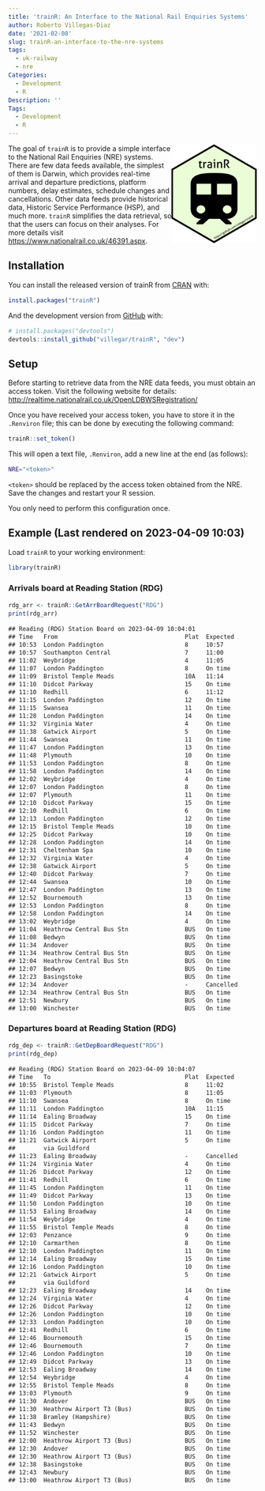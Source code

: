 ```yaml
---
title: 'trainR: An Interface to the National Rail Enquiries Systems'
author: Roberto Villegas-Diaz
date: '2021-02-08'
slug: trainR-an-interface-to-the-nre-systems
tags:
  - uk-railway
  - nre
Categories:
  - Development
  - R
Description: ''
Tags:
  - Development
  - R
---
```


<img src="https://raw.githubusercontent.com/villegar/trainR/main/inst/images/logo.png" alt="logo" align="right" height=200px/>

The goal of `trainR` is to provide a simple interface to the 
National Rail Enquiries (NRE) systems. There are few data feeds 
available, the simplest of them is Darwin, which provides real-time 
arrival and departure predictions, platform numbers, delay estimates, 
schedule changes and cancellations. Other data feeds provide historical 
data, Historic Service Performance (HSP), and much more. `trainR` 
simplifies the data retrieval, so that the users can focus on their 
analyses. For more details visit 
https://www.nationalrail.co.uk/46391.aspx.

## Installation

You can install the released version of trainR from [CRAN](https://CRAN.R-project.org) with:

``` r
install.packages("trainR")
```

And the development version from [GitHub](https://github.com/) with:

``` r
# install.packages("devtools")
devtools::install_github("villegar/trainR", "dev")
```

## Setup
Before starting to retrieve data from the NRE data feeds, you must obtain an access token. 
Visit the following website for details: http://realtime.nationalrail.co.uk/OpenLDBWSRegistration/

Once you have received your access token, you have to store it in the `.Renviron` file; this can be 
done by executing the following command:


```r
trainR::set_token()
```

This will open a text file, `.Renviron`, add a new line at the end (as follows):

```bash
NRE="<token>"
```

`<token>` should be replaced by the access token obtained from the NRE. Save the changes and restart 
your R session.

You only need to perform this configuration once.

## Example (Last rendered on 2023-04-09 10:03)

Load `trainR` to your working environment:

```r
library(trainR)
```

### Arrivals board at Reading Station (RDG)


```r
rdg_arr <- trainR::GetArrBoardRequest("RDG")
print(rdg_arr)
```

```
## Reading (RDG) Station Board on 2023-04-09 10:04:01
## Time   From                                    Plat  Expected
## 10:53  London Paddington                       8     10:57
## 10:57  Southampton Central                     7     11:00
## 11:02  Weybridge                               4     11:05
## 11:07  London Paddington                       8     On time
## 11:09  Bristol Temple Meads                    10A   11:14
## 11:10  Didcot Parkway                          15    On time
## 11:10  Redhill                                 6     11:12
## 11:15  London Paddington                       12    On time
## 11:15  Swansea                                 11    On time
## 11:28  London Paddington                       14    On time
## 11:32  Virginia Water                          4     On time
## 11:38  Gatwick Airport                         5     On time
## 11:44  Swansea                                 11    On time
## 11:47  London Paddington                       13    On time
## 11:48  Plymouth                                10    On time
## 11:53  London Paddington                       8     On time
## 11:58  London Paddington                       14    On time
## 12:02  Weybridge                               4     On time
## 12:07  London Paddington                       8     On time
## 12:07  Plymouth                                11    On time
## 12:10  Didcot Parkway                          15    On time
## 12:10  Redhill                                 6     On time
## 12:13  London Paddington                       12    On time
## 12:15  Bristol Temple Meads                    10    On time
## 12:25  Didcot Parkway                          10    On time
## 12:28  London Paddington                       14    On time
## 12:31  Cheltenham Spa                          10    On time
## 12:32  Virginia Water                          4     On time
## 12:38  Gatwick Airport                         5     On time
## 12:40  Didcot Parkway                          7     On time
## 12:44  Swansea                                 10    On time
## 12:47  London Paddington                       13    On time
## 12:52  Bournemouth                             13    On time
## 12:53  London Paddington                       8     On time
## 12:58  London Paddington                       14    On time
## 13:02  Weybridge                               4     On time
## 11:04  Heathrow Central Bus Stn                BUS   On time
## 11:08  Bedwyn                                  BUS   On time
## 11:34  Andover                                 BUS   On time
## 11:34  Heathrow Central Bus Stn                BUS   On time
## 12:04  Heathrow Central Bus Stn                BUS   On time
## 12:07  Bedwyn                                  BUS   On time
## 12:23  Basingstoke                             BUS   On time
## 12:34  Andover                                 -     Cancelled
## 12:34  Heathrow Central Bus Stn                BUS   On time
## 12:51  Newbury                                 BUS   On time
## 13:00  Winchester                              BUS   On time
```

### Departures board at Reading Station (RDG)


```r
rdg_dep <- trainR::GetDepBoardRequest("RDG")
print(rdg_dep)
```

```
## Reading (RDG) Station Board on 2023-04-09 10:04:07
## Time   To                                      Plat  Expected
## 10:55  Bristol Temple Meads                    8     11:02
## 11:03  Plymouth                                8     11:05
## 11:10  Swansea                                 8     On time
## 11:11  London Paddington                       10A   11:15
## 11:14  Ealing Broadway                         15    On time
## 11:15  Didcot Parkway                          7     On time
## 11:16  London Paddington                       11    On time
## 11:21  Gatwick Airport                         5     On time
##        via Guildford                           
## 11:23  Ealing Broadway                         -     Cancelled
## 11:24  Virginia Water                          4     On time
## 11:26  Didcot Parkway                          12    On time
## 11:41  Redhill                                 6     On time
## 11:45  London Paddington                       11    On time
## 11:49  Didcot Parkway                          13    On time
## 11:50  London Paddington                       10    On time
## 11:53  Ealing Broadway                         14    On time
## 11:54  Weybridge                               4     On time
## 11:55  Bristol Temple Meads                    8     On time
## 12:03  Penzance                                9     On time
## 12:10  Carmarthen                              8     On time
## 12:10  London Paddington                       11    On time
## 12:14  Ealing Broadway                         15    On time
## 12:16  London Paddington                       10    On time
## 12:21  Gatwick Airport                         5     On time
##        via Guildford                           
## 12:23  Ealing Broadway                         14    On time
## 12:24  Virginia Water                          4     On time
## 12:26  Didcot Parkway                          12    On time
## 12:26  London Paddington                       10    On time
## 12:33  London Paddington                       10    On time
## 12:41  Redhill                                 6     On time
## 12:46  Bournemouth                             15    On time
## 12:46  Bournemouth                             7     On time
## 12:46  London Paddington                       10    On time
## 12:49  Didcot Parkway                          13    On time
## 12:53  Ealing Broadway                         14    On time
## 12:54  Weybridge                               4     On time
## 12:55  Bristol Temple Meads                    8     On time
## 13:03  Plymouth                                9     On time
## 11:30  Andover                                 BUS   On time
## 11:30  Heathrow Airport T3 (Bus)               BUS   On time
## 11:38  Bramley (Hampshire)                     BUS   On time
## 11:43  Bedwyn                                  BUS   On time
## 11:52  Winchester                              BUS   On time
## 12:00  Heathrow Airport T3 (Bus)               BUS   On time
## 12:30  Andover                                 BUS   On time
## 12:30  Heathrow Airport T3 (Bus)               BUS   On time
## 12:38  Basingstoke                             BUS   On time
## 12:43  Newbury                                 BUS   On time
## 13:00  Heathrow Airport T3 (Bus)               BUS   On time
```

